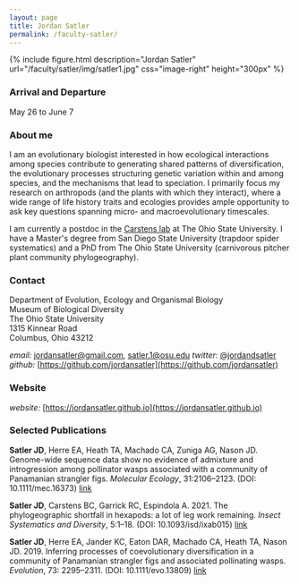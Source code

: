 ```yaml
---
layout: page
title: Jordan Satler
permalink: /faculty-satler/
---
```

{% include figure.html description="Jordan Satler" url="/faculty/satler/img/satler1.jpg" css="image-right" height="300px" %}

### Arrival and Departure

May 26 to June 7

### About me

I am an evolutionary biologist interested in how ecological interactions among species contribute to generating shared patterns of diversification, the evolutionary processes structuring genetic variation within and among species, and the mechanisms that lead to speciation. I primarily focus my research on arthropods (and the plants with which they interact), where a wide range of life history traits and ecologies provides ample opportunity to ask key questions spanning micro- and macroevolutionary timescales.  

I am currently a postdoc in the [Carstens lab](https://carstenslab.osu.edu/) at The Ohio State University. I have a Master's degree from San Diego State University (trapdoor spider systematics) and a PhD from The Ohio State University (carnivorous pitcher plant community phylogeography).

### Contact

Department of Evolution, Ecology and Organismal Biology<br/>
Museum of Biological Diversity<br/>
The Ohio State University<br/>
1315 Kinnear Road<br/>
Columbus, Ohio 43212<br/>

_email:_ [jordansatler@gmail.com](mailto:jordansatler@gmail.com), [satler.1@osu.edu](mailto:satler.1@osu.edu)
_twitter:_ [@jordandsatler](https://twitter.com/jordandsatler)
_github:_ [https://github.com/jordansatler](https://github.com/jordansatler)

### Website

_website:_ [https://jordansatler.github.io](https://jordansatler.github.io)

### Selected Publications

**Satler JD**, Herre EA, Heath TA, Machado CA, Zuniga AG, Nason JD. Genome-wide sequence data show no evidence of admixture and introgression among pollinator wasps associated with a community of Panamanian strangler figs. *Molecular Ecology*, 31:2106–2123. (DOI: 10.1111/mec.16373) [link](https://onlinelibrary.wiley.com/doi/full/10.1111/mec.16373)  

**Satler JD**, Carstens BC, Garrick RC, Espindola A. 2021. The phylogeographic shortfall in hexapods: a lot of leg work remaining. *Insect Systematics and Diversity*, 5:1–18. (DOI: 10.1093/isd/ixab015) [link](https://academic.oup.com/isd/article/5/5/1/6361054)  

**Satler JD**, Herre EA, Jander KC, Eaton DAR, Machado CA, Heath TA, Nason JD. 2019. Inferring processes of coevolutionary diversification in a community of Panamanian strangler figs and associated pollinating wasps. *Evolution*, 73: 2295–2311. (DOI: 10.1111/evo.13809) [link](https://onlinelibrary.wiley.com/doi/abs/10.1111/evo.13809)
